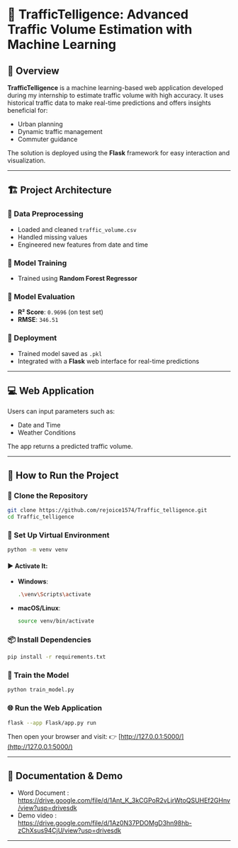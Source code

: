 

# 🚦 TrafficTelligence: Advanced Traffic Volume Estimation with Machine Learning

## 📌 Overview

**TrafficTelligence** is a machine learning-based web application developed during my internship to estimate traffic volume with high accuracy. It uses historical traffic data to make real-time predictions and offers insights beneficial for:

* Urban planning
* Dynamic traffic management
* Commuter guidance

The solution is deployed using the **Flask** framework for easy interaction and visualization.

---

## 🏗️ Project Architecture

### 🔹 Data Preprocessing

* Loaded and cleaned `traffic_volume.csv`
* Handled missing values
* Engineered new features from date and time

### 🔹 Model Training

* Trained using **Random Forest Regressor**

### 🔹 Model Evaluation

* **R² Score**: `0.9696` (on test set)
* **RMSE**: `346.51`

### 🔹 Deployment

* Trained model saved as `.pkl`
* Integrated with a **Flask** web interface for real-time predictions

---

## 💻 Web Application

Users can input parameters such as:

* Date and Time
* Weather Conditions

The app returns a predicted traffic volume.

---

## 🚀 How to Run the Project

### 🧬 Clone the Repository

```bash
git clone https://github.com/rejoice1574/Traffic_telligence.git
cd Traffic_telligence
```

### 🐍 Set Up Virtual Environment

```bash
python -m venv venv
```

#### ▶️ Activate It:

* **Windows**:

  ```bash
  .\venv\Scripts\activate
  ```

* **macOS/Linux**:

  ```bash
  source venv/bin/activate
  ```

### 📦 Install Dependencies

```bash
pip install -r requirements.txt
```

### 🧠 Train the Model

```bash
python train_model.py
```

### 🌐 Run the Web Application

```bash
flask --app Flask/app.py run
```

Then open your browser and visit:
👉 [http://127.0.0.1:5000/](http://127.0.0.1:5000/)

---

## 📄 Documentation & Demo

*  Word Document : https://drive.google.com/file/d/1Ant_K_3kCGPoR2vLjrWtoQSUHEf2GHnv/view?usp=drivesdk
* Demo video : https://drive.google.com/file/d/1Az0N37PDOMgD3hn98hb-zChXsus94CjU/view?usp=drivesdk

---


